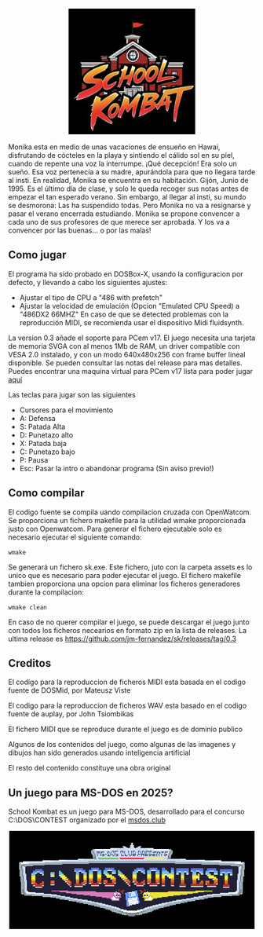 
<p align="center" width="100%">
    <img src="https://raw.githubusercontent.com/jm-fernandez/sk/refs/heads/main/assets/intro/sk_logo.bmp"> 
</p>


Monika esta en medio de unas vacaciones de ensueño en Hawai, disfrutando de cócteles en la playa y sintiendo el cálido sol en su piel, cuando de repente una voz la interrumpe. ¡Qué decepción! Era solo un sueño. Esa voz pertenecía a su madre, apurándola para que no llegara tarde al insti. En realidad, Monika se encuentra en su habitación. Gijón, Junio de 1995. Es el último día de clase, y solo le queda recoger sus notas antes de empezar el tan esperado verano. Sin embargo, al llegar al insti, su mundo se desmorona: Las ha suspendido todas. Pero Monika no va a resignarse y pasar el verano encerrada estudiando. Monika se propone convencer a cada uno de sus profesores de que merece ser aprobada. Y los va a convencer por las buenas... o por las malas!

## Como jugar
El programa ha sido probado en DOSBox-X, usando la configuracion por defecto, y llevando a cabo los siguientes ajustes:
   - Ajustar el tipo de CPU a "486 with prefetch"
   - Ajustar la velocidad de emulación (Opcion "Emulated CPU Speed) a "486DX2 66MHZ"
En caso de que se detected problemas con la reproducción MIDI, se recomienda usar el dispositivo Midi fluidsynth.

La version 0.3 añade el soporte para PCem v17. El juego necesita una tarjeta de memoria SVGA con al menos 1Mb de RAM, un driver compatible con VESA 2.0 instalado, y con un modo 640x480x256 con frame buffer lineal disponible. Se pueden consultar las notas del release para mas detalles. Puedes encontrar una maquina virtual para PCem v17 lista para poder jugar [aquí](https://github.com/jm-fernandez/PCEM-486-SB16-TGUI9400)

Las teclas para jugar son las siguientes
   - Cursores para el movimiento 
   - A: Defensa
   - S: Patada Alta
   - D: Punetazo alto
   - X: Patada baja
   - C: Punetazo bajo
   - P: Pausa
   - Esc: Pasar la intro o abandonar programa (Sin aviso previo!)


## Como compilar
El codigo fuente se compila uando compilacion cruzada con OpenWatcom. Se proporciona un fichero makefile para la utilidad wmake proporcionada justo con Openwatcom. Para generar el fichero ejecutable solo es necesario ejecutar el siguiente comando:

```
wmake
``` 

Se generará un fichero sk.exe. Este fichero, juto con la carpeta assets es lo unico que es necesario para poder ejecutar el juego. El fichero makefile tambien proporciona una opcion para eliminar los ficheros generadores durante la compilacion:

```
wmake clean
``` 

En caso de no querer compilar el juego, se puede descargar el juego junto con todos los ficheros necearios en formato zip en la lista de releases. La ultima release es https://github.com/jm-fernandez/sk/releases/tag/0.3

## Creditos
El codigo para la reproduccion de ficheros MIDI esta basada en el codigo fuente de DOSMid, por Mateusz Viste

El codigo para la reproduccion de ficheros WAV esta basado en el codigo fuente de auplay, por John Tsiombikas

El fichero MIDI que se reproduce durante el juego es de dominio publico

Algunos de los contenidos del juego, como algunas de las imagenes y dibujos han sido generados usando inteligencia artificial

El resto del contenido constituye una obra original

## Un juego para MS-DOS en 2025?
School Kombat es un juego para MS-DOS, desarrollado para el concurso C:\DOS\CONTEST organizado por el [msdos.club](https://msdos.club/)

<p align="center" width="100%">
    <img src="https://raw.githubusercontent.com/jm-fernandez/sk/refs/heads/main/assets/intro/logoc.bmp"> 
</p>
